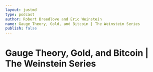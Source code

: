 ```yaml
---
layout: justmd
type: podcast
author: Robert Breedlove and Eric Weinstein
name: Gauge Theory, Gold, and Bitcoin | The Weinstein Series
publish: false
---
```


# Gauge Theory, Gold, and Bitcoin | The Weinstein Series
